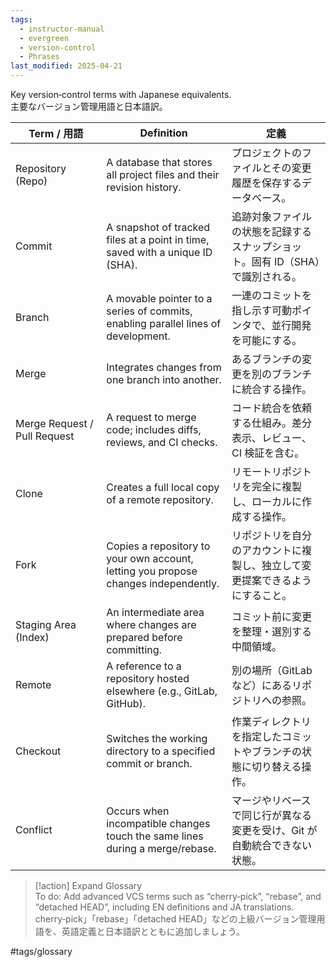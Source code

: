 ```yaml
---
tags:
  - instructor-manual
  - evergreen
  - version-control
  - Phrases
last_modified: 2025-04-21
---
```

Key version‑control terms with Japanese equivalents.  
主要なバージョン管理用語と日本語訳。

| Term / 用語                    | Definition                                                                          | 定義                                         |
| ---------------------------- | ----------------------------------------------------------------------------------- | ------------------------------------------ |
| Repository (Repo)            | A database that stores all project files and their revision history.                | プロジェクトのファイルとその変更履歴を保存するデータベース。             |
| Commit                       | A snapshot of tracked files at a point in time, saved with a unique ID (SHA).       | 追跡対象ファイルの状態を記録するスナップショット。固有 ID（SHA）で識別される。 |
| Branch                       | A movable pointer to a series of commits, enabling parallel lines of development.   | 一連のコミットを指し示す可動ポインタで、並行開発を可能にする。            |
| Merge                        | Integrates changes from one branch into another.                                    | あるブランチの変更を別のブランチに統合する操作。                   |
| Merge Request / Pull Request | A request to merge code; includes diffs, reviews, and CI checks.                    | コード統合を依頼する仕組み。差分表示、レビュー、CI 検証を含む。          |
| Clone                        | Creates a full local copy of a remote repository.                                   | リモートリポジトリを完全に複製し、ローカルに作成する操作。              |
| Fork                         | Copies a repository to your own account, letting you propose changes independently. | リポジトリを自分のアカウントに複製し、独立して変更提案できるようにすること。     |
| Staging Area (Index)         | An intermediate area where changes are prepared before committing.                  | コミット前に変更を整理・選別する中間領域。                      |
| Remote                       | A reference to a repository hosted elsewhere (e.g., GitLab, GitHub).                | 別の場所（GitLab など）にあるリポジトリへの参照。               |
| Checkout                     | Switches the working directory to a specified commit or branch.                     | 作業ディレクトリを指定したコミットやブランチの状態に切り替える操作。         |
| Conflict                     | Occurs when incompatible changes touch the same lines during a merge/rebase.        | マージやリベースで同じ行が異なる変更を受け、Git が自動統合できない状態。     |

> [!action] Expand Glossary  
> To do: Add advanced VCS terms such as “cherry‑pick”, “rebase”, and “detached HEAD”, including EN definitions and JA translations.  
> cherry‑pick」「rebase」「detached HEAD」などの上級バージョン管理用語を、英語定義と日本語訳とともに追加しましょう。

#tags/glossary
